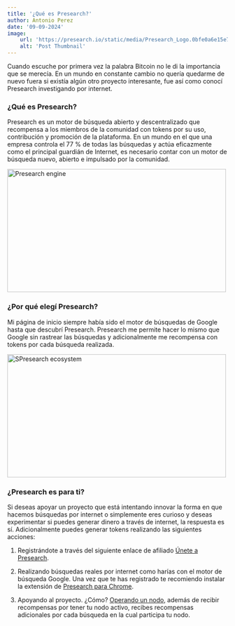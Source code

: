 ```yaml
---
title: '¿Qué es Presearch?'
author: Antonio Perez
date: '09-09-2024'
image:
    url: 'https://presearch.io/static/media/Presearch_Logo.0bfe0a6e15e73f0ace95249de97a1ea5.svg'
    alt: 'Post Thumbnail'
---
```


Cuando escuche por primera vez la palabra Bitcoin no le di la importancia que se merecía. En un mundo en constante cambio no quería quedarme de nuevo fuera si existía algún otro proyecto interesante, fue así como conocí Presearch investigando por internet.

### ¿Qué es Presearch?
Presearch es un motor de búsqueda abierto y descentralizado que recompensa a los miembros de la comunidad con tokens por su uso, contribución y promoción de la plataforma.
En un mundo en el que una empresa controla el 77 % de todas las búsquedas y actúa eficazmente como el principal guardián de Internet, es necesario contar con un motor de búsqueda nuevo, abierto e impulsado por la comunidad.

<div class="center">
  <img class="pro-img" width="500px" height="281" src="https://assets.presearch.com/6183b231-e9f2-4987-82ab-6ffe6deb93d9/images/pre-laptop.png" alt="Presearch engine" />
</div>

### ¿Por qué elegí Presearch?
Mi página de inicio siempre había sido el motor de búsquedas de Google hasta que descubrí Presearch. Presearch me permite hacer lo mismo que Google sin rastrear las búsquedas y adicionalmente me recompensa con tokens por cada búsqueda realizada.

<div class="center">
  <img class="pro-img" width="500px" height="281" src="https://presearch.io/static/media/PresearchEcosystem.17c6d6a940815849c257f6782677e266.svg" alt="SPresearch ecosystem" />
</div>

### ¿Presearch es para ti?
Si deseas apoyar un proyecto que está intentando innovar la forma en que hacemos búsquedas por internet o simplemente eres curioso y deseas experimentar si puedes generar dinero a través de internet, la respuesta es sí. 
Adicionalmente puedes generar tokens realizando las siguientes acciones:
1) Registrándote a través del siguiente enlace de afiliado [Únete a Presearch](https://presearch.com/signup?rid=1113909).

2) Realizando búsquedas reales por internet como harías con el motor de búsqueda Google. Una vez que te has registrado te recomiendo instalar la extensión de [Presearch para Chrome](https://chromewebstore.google.com/detail/Presearch.com%20Search%20With%20Us/inpoelmimmiplkcldmdljiboidfkcfbh). 

3) Apoyando al proyecto. ¿Cómo? [Operando un nodo](https://nodes.presearch.com/run), además de recibir recompensas por tener tu nodo activo, recibes recompensas adicionales por cada búsqueda en la cual participa tu nodo.



